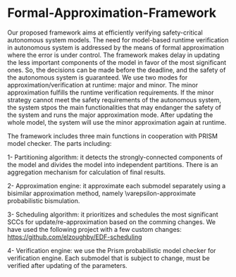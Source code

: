 # Formal-Approximation-Framework
Our proposed framework aims at efficiently verifying safety-critical autonomous system models. The need for model-based runtime verification in autonomous system is addressed by the means of formal approximation where the error is under control. The framework makes delay in updating the less important components of the model in favor of the most significant ones. So, the decisions can be made before the deadline, and the safety of the autonomous system is guaranteed. We use two modes for approximation/verification at runtime: major and minor. The minor approximation fulfills the runtime verification requirements. If the minor strategy cannot meet the safety requirements of the autonomous system, the system stpos the main functionalities that may endanger the safety of the system and runs the major approximation mode. After updating the whole model, the system will use the minor approximation again at runtime.

The framework includes three main functions in cooperation with PRISM model checker. The parts including:

1- Partitioning algorithm: it detects the strongly-connected components of the model and divides the model into independent partitions. There is an aggregation mechanism for calculation of final results. 

2- Approximation engine: it approximate each submodel separately using a bisimilar approximation method, namely \varepsilon-approximate probabilistic bismulation. 

3- Scheduling algorithm: it prioritizes and schedules the most significant SCCs for update/re-approximation based on the comming changes. We have used the following project with a few custom changes: https://github.com/elzoughby/EDF-scheduling

4- Verification engine: we use the Prism probabilistic model checker for verification engine. Each submodel that is subject to change, must be verified after updating of the parameters.
